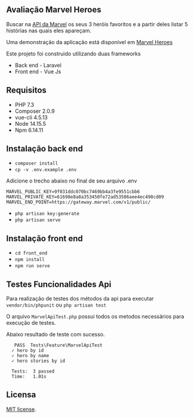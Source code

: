## Avaliação Marvel Heroes

Buscar na [API da Marvel](https://developer.marvel.com/docs) os seus 3 heróis favoritos e a partir deles listar 5 histórias nas quais eles apareçam.

Uma demonstração da aplicação está disponível em [Marvel Heroes](http://marvelheroes.ddns.net/)

Este projeto foi construido utilizando duas frameworks
- Back end - Laravel
- Front end - Vue Js

## Requisitos

* PHP 7.3
* Composer 2.0.9
* vue-cli 4.5.13
* Node 14.15.5
* Npm 6.14.11

## Instalação back end

- `composer install`
- `cp -v .env.example .env`

Adicione o trecho abaixo no final de seu arquivo .env

```
MARVEL_PUBLIC_KEY=9f031ddc070bc7469bb4a3fe9551cbb6
MARVEL_PRIVATE_KEY=61698e8a8a353450fe72ad53586aee4ec498cd09
MARVEL_END_POINT=https://gateway.marvel.com/v1/public/
```

- `php artisan key:generate`
- `php artisan serve`


## Instalação front end

- `cd front_end`
- `npm install`
- `npm run serve`


## Testes Funcionalidades Api

Para realização de testes dos métodos da api para executar `vendor/bin/phpunit` ou `php artisan test`

O arquivo `MarvelApiTest.php` possui todos os metodos necessários para execução de testes.

Abaixo resultado de teste com sucesso.

```
   PASS  Tests\Feature\MarvelApiTest
  ✓ hero by id
  ✓ hero by name
  ✓ hero stories by id

  Tests:  3 passed
  Time:   1.01s
```

## Licensa

[MIT license](https://opensource.org/licenses/MIT).
